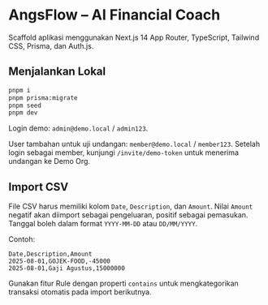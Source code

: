 # AngsFlow – AI Financial Coach

Scaffold aplikasi menggunakan Next.js 14 App Router, TypeScript, Tailwind CSS, Prisma, dan Auth.js.

## Menjalankan Lokal

```bash
pnpm i
pnpm prisma:migrate
pnpm seed
pnpm dev
```

Login demo: `admin@demo.local` / `admin123`.

User tambahan untuk uji undangan: `member@demo.local` / `member123`.
Setelah login sebagai member, kunjungi `/invite/demo-token` untuk menerima undangan ke Demo Org.

## Import CSV

File CSV harus memiliki kolom `Date`, `Description`, dan `Amount`. Nilai `Amount` negatif akan diimport sebagai pengeluaran, positif sebagai pemasukan. Tanggal boleh dalam format `YYYY-MM-DD` atau `DD/MM/YYYY`.

Contoh:

```
Date,Description,Amount
2025-08-01,GOJEK-FOOD,-45000
2025-08-01,Gaji Agustus,15000000
```

Gunakan fitur Rule dengan properti `contains` untuk mengkategorikan transaksi otomatis pada import berikutnya.

